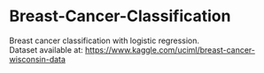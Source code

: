 # Breast-Cancer-Classification
Breast cancer classification with logistic regression.
<br>
Dataset available at: https://www.kaggle.com/uciml/breast-cancer-wisconsin-data
